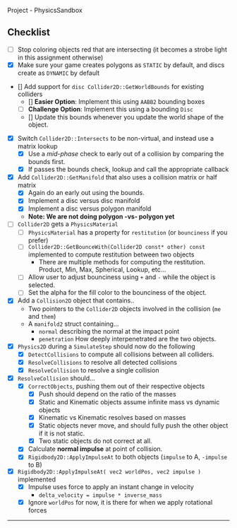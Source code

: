 Project - PhysicsSandbox

## Checklist

- [ ] Stop coloring objects red that are intersecting (it becomes a strobe light in this assignment otherwise)
- [x] Make sure your game creates polygons as `STATIC` by default, and discs create as `DYNAMIC` by default
- [] Add support for `disc Collider2D::GetWorldBounds` for existing colliders
	- [] **Easier Option**: Implement this using `AABB2` bounding boxes
    - [ ] **Challenge Option**: Implement this using a bounding `Disc`
    - [] Update this bounds whenever you update the world shape of the object.
- [x] Switch `Collider2D::Intersects` to be non-virtual, and instead use a matrix lookup
    - [x] Use a *mid-phase* check to early out of a collision by comparing the bounds first.
    - [x] If passes the bounds check, lookup and call the appropriate callback
- [x] Add `Collider2D::GetManifold` that also uses a collision matrix or half matrix
    - [x] Again do an early out using the bounds.
    - [x] Implement a disc versus disc manifold
    - [x] Implement a disc versus polygon manifold
    - **Note: We are not doing polygon -vs- polygon yet**
- [ ] `Collider2D` gets a `PhysicsMaterial`
    - [ ] `PhysicsMaterial` has a property for `restitution` (or `bounciness` if you prefer)
    - [ ] `Collider2D::GetBounceWith(Collider2D const* other) const` implemented to compute restitution between two objects
        - There are multiple methods for computing the restitution.  Product, Min, Max, Spherical, Lookup, etc...   
    - [ ] Allow user to adjust bounciness using `+` and `-` while the object is selected.
    - [ ] Set the alpha for the fill color to the bounciness of the object.
- [x] Add a `Collision2D` object that contains..
    - Two pointers to the `Collider2D` objects involved in the collision (`me` and `them`)
    - A `manifold2` struct containing...
      - `normal` describing the normal at the impact point
      - `penetration` How deeply interpenetrated are the two objects.
- [x] `Physics2D` during a `SimulateStep` should now do the following
    - [x] `DetectCollisions` to compute all collisions between all colliders.
    - [x] `ResolveCollisions` to resolve all detected collisions
    - [x] `ResolveCollision` to resolve a single collision
- [x] `ResolveCollision` should...
    - [x] `CorrectObjects`, pushing them out of their respective objects
        - [x] Push should depend on the ratio of the masses
        - [x] Static and Kinematic objects assume infinite mass vs dynamic objects
        - [x] Kinematic vs Kinematic resolves based on masses
        - [x] Static objects never move, and should fully push the other object if it is not static.
        - [x] Two static objects do not correct at all.
    - [x] Calculate **normal impulse** at point of collision. 
    - [x] `Rigidbody2D::ApplyImpulseAt` to both objects (`impulse` to A, `-impulse` to B)
- [x] `Rigidbody2D::ApplyImpulseAt( vec2 worldPos, vec2 impulse )` implemented
    - [x] Impulse uses force to apply an instant change in velocity
        - `delta_velocity = impulse * inverse_mass`
    - [x] Ignore `worldPos` for now, it is there for when we apply rotational forces

------
